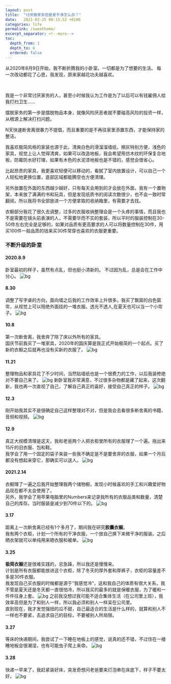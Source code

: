 ```yaml
---
layout: post
title:  "讨厌做家务但是爱干净怎么办？"
date:   2021-03-25 00:15:52 +0100
categories: life
permalink: /sweethome/
excerpt_separator: <!--more-->
toc:
  depth_from: 1
  depth_to: 6
  ordered: false
---
```

从2020年8月9日开始，我不断折腾我的小卧室。一切都是为了想要的生活。
每一次改动都花了心思，我发现，原来家越花功夫越喜欢。
<!--more-->
<br>

我是一个非常讨厌家务的人，甚至小时候我认为工作是为了以后可以有钱雇佣人给我打扫卫生……

摆脱家务的第一步是摆脱物品本身，就像风险厌恶者就不要碰高风险的投资一样，从根源上解决打扫问题。

N天快速断舍离很暴力不提倡，而且重要的是不再往家里添置东西，才能保持家的整洁。

我喜欢极简风格的家装也源于此，清爽白色的滑溜溜墙纸，擦灰特别方便，浅色的家具，视觉上让人觉得清爽，如果可以改造地板，我会希望用仿木纹的环保复合地板，防霉防水好打理，如果有木色的水泥漆地板也是不错的，感觉会很省心。

比起昂贵的家具，我更喜欢轻便可以移动的，看腻了室内放置设计，可以自己一个人轻松地更换位置，底部区域都能腾空也方便清理。

另外放置在外面的东西越少越好，只有每天会用到的才会放在外面，我有一个置物架，本来放了满满的书和玩具，但是发现纸质书的阅读次数很少，也不会一致时常翻阅，所以我将书全部放进一个方便拿取的收纳箱里，有需要才去找。

衣橱部分我花了很久去调整，过多的衣服收纳整理会是一个头疼的事情，而且我也不是需要在镜头前表演的人，不需要华而不实的套装，所以平时的服装控制在30-50件左右完全是足够的，如果对品质有更高要求的人可以将数量控制在30件，用买100件一般品质的钱来买30件常穿也喜欢的衣服更重要。

### 不断升级的卧室
#### 2020.8.9
卧室最初的样子，虽然有点乱，但也挺小清新的。
不过因为乱，总是会在工作中分心。
![bg](https://dosthcool.github.io/blog/img/home1.jpg)

#### 8.30
调整了写字桌的方向，面向墙之后我的工作效率上升很多。我买了飘窗的白色窗帘，从视觉上可以阻绝外面挂的一堆衣服。透光不透人,在夏天也可以当一个小帘子。
![bg](https://dosthcool.github.io/blog/img/home2.jpg)

#### 10.8
第一次断舍离，我舍弃了除了床以外所有的家具。<br>
国庆节前我买了一堆家具，2020年的国庆算是我正式开始极简的一个起点。买了新的衣橱之后就再也没有买新的衣服了。
![bg](https://dosthcool.github.io/blog/img/home3.jpg)

#### 11.21
整理物品和家具花了不少时间，当然贴墙纸也是一个很费力的工作，以后我装修绝对不要自己来了。
![bg](https://dosthcool.github.io/blog/img/home4.jpg)
新卧室我非常满意，不过很多杂物都是藏了起来，这次翻新，我也再一次直视了自己，了解自己真正的喜好，接受自己真正的样子。
![bg](https://dosthcool.github.io/blog/img/home5.jpg)

#### 12.3
刚开始我其实不是很确定自己这样整理对不对，但是我会去看很多断舍离的书籍、音频和视频。
![bg](https://dosthcool.github.io/blog/img/home6.jpg)

#### 12.9
真正大规模清理是这天，我和老爸两个人把衣柜里所有的衣服理了一个遍。拖出来15斤的旧衣服、包和鞋。<br>
我学会了用一个固定的袋子来装一些我不确定是不是要舍弃的衣服，如果一个月后都没有想起来穿它，那确实可以送人。
![bg](https://dosthcool.github.io/blog/img/home7.jpg)

#### 2021.2.14
衣橱理了一遍之后我开始整理我两个储物橱，发现小时候喜欢的手工和兴趣爱好物品现在都不太会使用了。<br>
另外，我学会了用苹果电脑里的Numbers来记录我所有的衣服品类和数量，清楚自己的库存。当时服装是减少到70件以下的。
![bg](https://dosthcool.github.io/blog/img/home8.jpg)

#### 3.17
距离上一次断舍离已经有1个多月了，期间我在研究**胶囊衣橱**。<br>
我有两个衣柜，计划一个所有的干净衣服，一个放自己换下来微干净的服装。之后晒衣架就可以单纯用来晒衣服和被单。
![bg](https://dosthcool.github.io/blog/img/home9.jpg)

#### 3.25
**极简衣橱**还是很难实践的，忌急躁，所以我还是慢慢来。<br>
计划是所有衣服都能放进这个衣柜，除了冬天的厚外套和厚裤子，衣柜的容量差不多是30件衣服。<br>
我发现自己买衣服的时候都是源于“我感觉冷”，这和我自己的体质有很大关系，我不管是夏天还是冬天都一直很怕冷，所以我买的最多的就是保暖衣服，为了暖和一件件往身上套。
![bg](https://dosthcool.github.io/blog/img/home10.jpg)
之前我没想过我可能不适合集体生活（在公司里上班），我效率高但是为了和别人一样，所以我必须和别人一样呆在公司里。<br>
直到现在，我才发觉强扭的瓜不甜，自己最适合的生活是什么样的，就算和别人不一样也不要紧，去追求自己的目标，不要被别人所局限。

#### 3.27
等床的快递期间，我尝试了一下睡在地板上的感觉，说真的还不错，不过住在一楼睡地板会很潮湿，也有可能虫子爬上来😨。
![bg](https://dosthcool.github.io/blog/img/home11.jpg)

#### 3.28
快递一早来了，我赶紧装好床，突发奇想问老爸要来灯泡串在床底下，样子不要太好。
![bg](https://dosthcool.github.io/blog/img/home12.JPG)